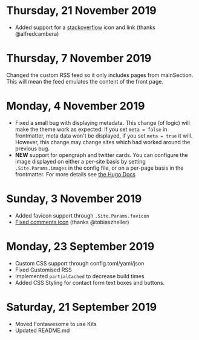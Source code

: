 # Thursday, 21 November 2019
* Added support for a [stackoverflow](//stackoverflow.com) icon and link (thanks @alfredcambera)

# Thursday, 7 November 2019
Changed the custom RSS feed so it only includes pages from mainSection. This will mean the feed emulates the content of the front page.

# Monday, 4 November 2019
* Fixed a small bug with displaying metadata. This change (of logic) will make the theme work as expected: if you set `meta = false` in frontmatter, meta data won't be displayed, if you set `meta = true` it will. However, this change may change sites which had worked around the previous bug.
* **NEW** support for opengraph and twitter cards. You can configure the image displayed on either a per-site basis by setting `.Site.Params.images` in the config file, or on a per-page basis in the frontmatter. For more details see [the Hugo Docs](https://gohugo.io/templates/internal/#open-graph)

# Sunday, 3 November 2019
* Added favicon support through `.Site.Params.favicon`
* [Fixed comments icon](https://github.com/funkydan2/hugo-kiera/pull/3) (thanks @tobiaszheller)

# Monday, 23 September 2019
* Custom CSS support through config.toml/yaml/json
* Fixed Customised RSS
* Implemented `partialCached` to decrease build times
* Added CSS Styling for contact form text boxes and buttons.

# Saturday, 21 September 2019
* Moved Fontawesome to use Kits
* Updated README.md
